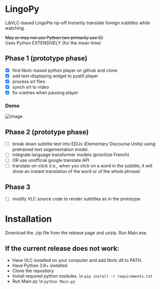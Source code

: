 # LingoPy
LibVLC-based LingoPie rip-off
Instantly translate foreign subtitles while watching.

~~May or may not use Python (we primarily use C)~~  
Uses Python EXTENSIVELY (for the mean time)

## Phase 1 (prototype phase)

- [x]  find libvlc-based python player on github and clone
- [x]  add text-displaying widget to pyqt5 player
- [x]  process srt files
- [x]  synch srt to video
- [x]  fix crashes when pausing player

### Demo

![image](https://user-images.githubusercontent.com/34742984/127005386-d5644c3a-92dd-4cf6-8024-1639be83abc9.png)


## Phase 2 (prototype phase)

- [ ]  break down subtitle text into EDUs (Elementary Discourse Units) using pretrained text segementation model.
- [ ]  integrate language transformer models (prioritize French)
- [ ]  OR use unofficial google translate API
- [ ]  translate on-click (i.e., when you click on a word in the subtitle, it will show an instant translation of the word or of the whole phrase)

## Phase 3
- [ ] modify VLC source code to render subtitles as in the prototype

# Installation
Download the .zip file from the release page and unzip. Run Main.exe.

## If the current release does not work:
- Have VLC installed on your computer and add libvlc.dll to PATH.
- Have Python 3.6+ installed.
- Clone the repository
- Install required python modules. \n `pip install -r requirements.txt`
- Run Main.py \n
`python Main.py`
